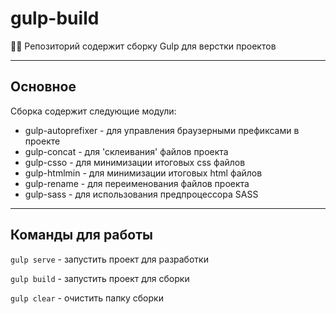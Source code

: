 # gulp-build
🧑‍💻 Репозиторий содержит сборку Gulp для верстки проектов

____

## Основное

Сборка содержит следующие модули:

* gulp-autoprefixer - для управления браузерными префиксами в проекте
* gulp-concat - для 'склеивания' файлов проекта
* gulp-csso - для минимизации итоговых css файлов
* gulp-htmlmin - для минимизации итоговых html файлов
* gulp-rename - для переименования файлов проекта
* gulp-sass - для использования предпроцессора SASS

___

## Команды для работы

``` gulp serve ```  -  запустить проект для разработки

``` gulp build ```  -  запустить проект для сборки

``` gulp clear ```  -  очистить папку сборки
